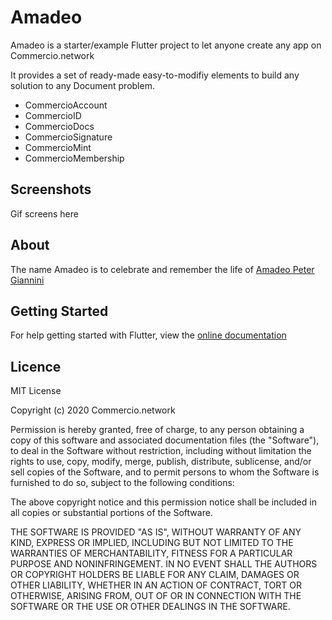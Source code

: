 # Amadeo
Amadeo is a starter/example Flutter project to let anyone create any app on Commercio.network


It provides a set of ready-made easy-to-modifiy elements to build any solution to any Document problem.

* CommercioAccount
* CommercioID
* CommercioDocs
* CommercioSignature
* CommercioMint
* CommercioMembership

## Screenshots

Gif screens here


## About
The name Amadeo is to celebrate and remember the life of [Amadeo Peter Giannini](https://en.wikipedia.org/wiki/Amadeo_Giannini)

## Getting Started
For help getting started with Flutter, view the [online documentation](https://flutter.dev)


## Licence
MIT License

Copyright (c) 2020 Commercio.network

Permission is hereby granted, free of charge, to any person obtaining a copy
of this software and associated documentation files (the "Software"), to deal
in the Software without restriction, including without limitation the rights
to use, copy, modify, merge, publish, distribute, sublicense, and/or sell
copies of the Software, and to permit persons to whom the Software is
furnished to do so, subject to the following conditions:

The above copyright notice and this permission notice shall be included in all
copies or substantial portions of the Software.

THE SOFTWARE IS PROVIDED "AS IS", WITHOUT WARRANTY OF ANY KIND, EXPRESS OR
IMPLIED, INCLUDING BUT NOT LIMITED TO THE WARRANTIES OF MERCHANTABILITY,
FITNESS FOR A PARTICULAR PURPOSE AND NONINFRINGEMENT. IN NO EVENT SHALL THE
AUTHORS OR COPYRIGHT HOLDERS BE LIABLE FOR ANY CLAIM, DAMAGES OR OTHER
LIABILITY, WHETHER IN AN ACTION OF CONTRACT, TORT OR OTHERWISE, ARISING FROM,
OUT OF OR IN CONNECTION WITH THE SOFTWARE OR THE USE OR OTHER DEALINGS IN THE
SOFTWARE.


